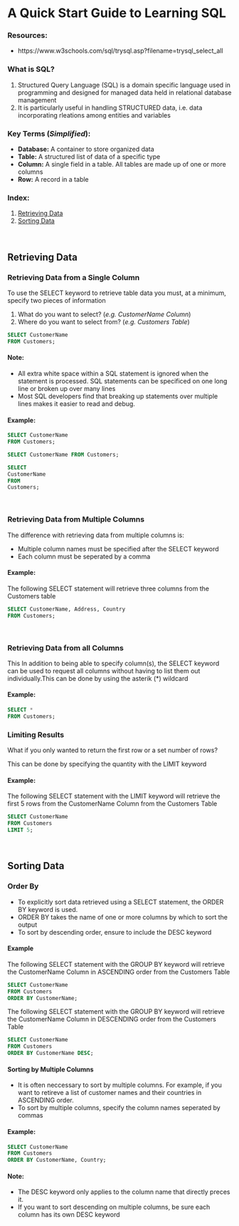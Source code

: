 # A Quick Start Guide to Learning SQL

<h3>Resources:</h3>
<ul>
    <li>https://www.w3schools.com/sql/trysql.asp?filename=trysql_select_all</li>
</ul>

<h3>What is SQL?</h3>
<ol>
    <li>Structured Query Language (SQL) is a domain specific language used in programming and designed for managed data held in relational database management</li>
    <li>It is particularly useful in handling STRUCTURED data, i.e. data incorporating rleations among entities and variables</li>
</ol>

<h3>Key Terms (<i>Simplified</i>):</h3>
<ul>
    <li><b>Database:</b> A container to store organized data</li>
    <li><b>Table:</b> A structured list of data of a specific type</li>
    <li><b>Column:</b> A single field in a table. All tables are made up of one or more columns</li>
    <li><b>Row:</b> A record in a table</li>
</ul>

<h3>Index:</h3>
<ol>
    <li><a href="#RetrievingData">Retrieving Data</a></li>
    <li><a href="">Sorting Data</a></li>
</ol>

<br>

<h2>Retrieving Data</h2>
<a name="RetrievingData"></a>

<h3>Retrieving Data from a Single Column</h3>
<p> To use the SELECT keyword to retrieve table data you must, at a minimum, specify two pieces of information</p>
<ol>
    <li> What do you want to select? (<i>e.g. CustomerName Column</i>)</li>
    <li> Where do you want to select from? (<i>e.g. Customers Table</i>)</li>
</ol>

```sql
SELECT CustomerName
FROM Customers;
```

<h4> Note: </h4>
<ul>
    <li>All extra white space within a SQL statement is ignored when the statement is processed. SQL statements can be specificed on one long line or broken up over many lines</li>
    <li>Most SQL developers find that breaking up statements over multiple lines makes it easier to read and debug.</li>
</ul>

<h4>Example:</h4>

```sql
SELECT CustomerName
FROM Customers;

SELECT CustomerName FROM Customers;

SELECT
CustomerName
FROM
Customers;
```

<br>

<h3>Retrieving Data from Multiple Columns</h3>
<p>The difference with retrieving data from multiple columns is: <p>
<ul>
    <li>Multiple column names must be specified after the SELECT keyword</li>
    <li>Each column must be seperated by a comma</li>
</ul>

<h4>Example:</h4>
<p>The following SELECT statement will retrieve three columns from the Customers table</p>

```sql
SELECT CustomerName, Address, Country
FROM Customers;
```

<br>

<h3>Retrieving Data from all Columns</h3>
<p>This In addition to being able to specify column(s), the SELECT keyword can be used to request all columns without having to list them out individually.This can be done by using the asterik (*) wildcard</p>

<h4>Example:</h4>

```sql
SELECT *
FROM Customers;
```

<h3>Limiting Results</h3>
<p>What if you only wanted to return the first row or a set number of rows?</p>
<p>This can be done by specifying the quantity with the LIMIT keyword</p>

<h4>Example:</h4>
<p>The following SELECT statement with the LIMIT keyword will retrieve the first 5 rows from the CustomerName Column from the Customers Table</p>

```sql
SELECT CustomerName
FROM Customers
LIMIT 5;
```

<br>

<h2>Sorting Data</h2>

<h3>Order By</h3>
<ul>
    <li>To explicitly sort data retrieved using a SELECT statement, the ORDER BY keyword is used.</li>
    <li>ORDER BY takes the name of one or more columns by which to sort the output</li>
    <li>To sort by descending order, ensure to include the DESC keyword</li>
</ul>

<h4>Example</h4>
<p>The following SELECT statement with the GROUP BY keyword will retrieve the CustomerName Column in ASCENDING order from the Customers Table</p>

```sql
SELECT CustomerName
FROM Customers
ORDER BY CustomerName;
```

<p>The following SELECT statement with the GROUP BY keyword will retrieve the CustomerName Column in DESCENDING order from the Customers Table</p>

```sql
SELECT CustomerName
FROM Customers
ORDER BY CustomerName DESC;
```

<h4>Sorting by Multiple Columns</h4>
<ul>
    <li>It is often neccessary to sort by multiple columns. For example, if you want to retireve a list of customer names and their countries in ASCENDING order.</li>
    <li>To sort by multiple columns, specify the column names seperated by commas</li>
</ul>

<h4>Example:</h4>

```sql
SELECT CustomerName
FROM Customers
ORDER BY CustomerName, Country;
```

<h4>Note:</h4>
<ul>
    <li>The DESC keyword only applies to the column name that directly preces it.</li>
    <li>If you want to sort descending on multiple columns, be sure each column has its own DESC keyword</li>
</ul>
